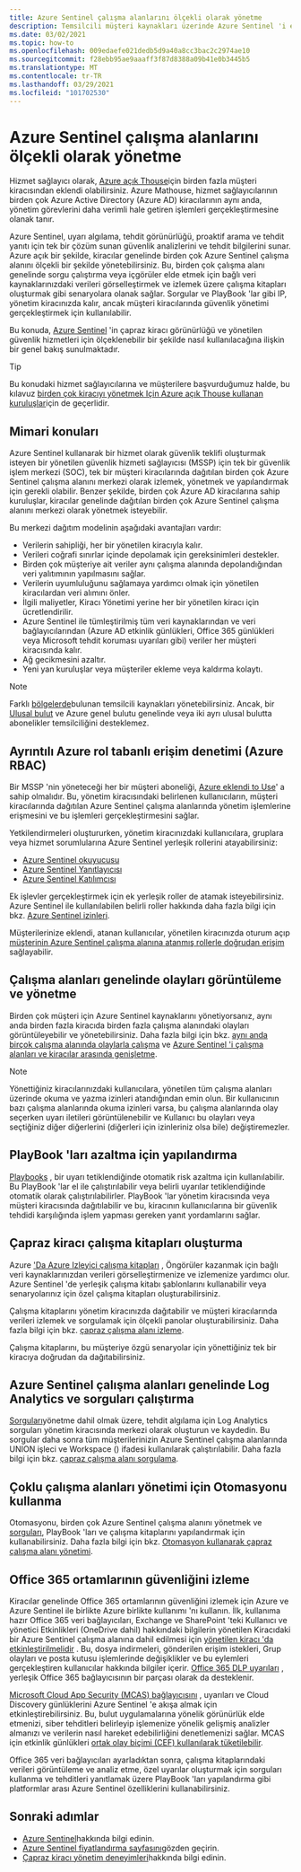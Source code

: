 ```yaml
---
title: Azure Sentinel çalışma alanlarını ölçekli olarak yönetme
description: Temsilcili müşteri kaynakları üzerinde Azure Sentinel 'i etkin bir şekilde yönetmeyi öğrenin.
ms.date: 03/02/2021
ms.topic: how-to
ms.openlocfilehash: 009edaefe021dedb5d9a40a8cc3bac2c2974ae10
ms.sourcegitcommit: f28ebb95ae9aaaff3f87d8388a09b41e0b3445b5
ms.translationtype: MT
ms.contentlocale: tr-TR
ms.lasthandoff: 03/29/2021
ms.locfileid: "101702530"
---
```

# <a name="manage-azure-sentinel-workspaces-at-scale"></a>Azure Sentinel çalışma alanlarını ölçekli olarak yönetme

Hizmet sağlayıcı olarak, [Azure açık Thouse](../overview.md)için birden fazla müşteri kiracısından eklendi olabilirsiniz. Azure Mathouse, hizmet sağlayıcılarının birden çok Azure Active Directory (Azure AD) kiracılarının aynı anda, yönetim görevlerini daha verimli hale getiren işlemleri gerçekleştirmesine olanak tanır.

Azure Sentinel, uyarı algılama, tehdit görünürlüğü, proaktif arama ve tehdit yanıtı için tek bir çözüm sunan güvenlik analizlerini ve tehdit bilgilerini sunar. Azure açık bir şekilde, kiracılar genelinde birden çok Azure Sentinel çalışma alanını ölçekli bir şekilde yönetebilirsiniz. Bu, birden çok çalışma alanı genelinde sorgu çalıştırma veya içgörüler elde etmek için bağlı veri kaynaklarınızdaki verileri görselleştirmek ve izlemek üzere çalışma kitapları oluşturmak gibi senaryolara olanak sağlar. Sorgular ve PlayBook 'lar gibi IP, yönetim kiracınızda kalır, ancak müşteri kiracılarında güvenlik yönetimi gerçekleştirmek için kullanılabilir.

Bu konuda, [Azure Sentinel](../../sentinel/overview.md) 'in çapraz kiracı görünürlüğü ve yönetilen güvenlik hizmetleri için ölçeklenebilir bir şekilde nasıl kullanılacağına ilişkin bir genel bakış sunulmaktadır.

> [!TIP]
> Bu konudaki hizmet sağlayıcılarına ve müşterilere başvurduğumuz halde, bu kılavuz [birden çok kiracıyı yönetmek Için Azure açık Thouse kullanan kuruluşlar](../concepts/enterprise.md)için de geçerlidir.

## <a name="architectural-considerations"></a>Mimari konuları

Azure Sentinel kullanarak bir hizmet olarak güvenlik teklifi oluşturmak isteyen bir yönetilen güvenlik hizmeti sağlayıcısı (MSSP) için tek bir güvenlik işlem merkezi (SOC), tek bir müşteri kiracılarında dağıtılan birden çok Azure Sentinel çalışma alanını merkezi olarak izlemek, yönetmek ve yapılandırmak için gerekli olabilir. Benzer şekilde, birden çok Azure AD kiracılarına sahip kuruluşlar, kiracılar genelinde dağıtılan birden çok Azure Sentinel çalışma alanını merkezi olarak yönetmek isteyebilir.

Bu merkezi dağıtım modelinin aşağıdaki avantajları vardır:

- Verilerin sahipliği, her bir yönetilen kiracıyla kalır.
- Verileri coğrafi sınırlar içinde depolamak için gereksinimleri destekler.
- Birden çok müşteriye ait veriler aynı çalışma alanında depolandığından veri yalıtımının yapılmasını sağlar.
- Verilerin uyumluluğunu sağlamaya yardımcı olmak için yönetilen kiracılardan veri alımını önler.
- İlgili maliyetler, Kiracı Yönetimi yerine her bir yönetilen kiracı için ücretlendirilir.
- Azure Sentinel ile tümleştirilmiş tüm veri kaynaklarından ve veri bağlayıcılarından (Azure AD etkinlik günlükleri, Office 365 günlükleri veya Microsoft tehdit koruması uyarıları gibi) veriler her müşteri kiracısında kalır.
- Ağ gecikmesini azaltır.
- Yeni yan kuruluşlar veya müşteriler ekleme veya kaldırma kolaytı.

> [!NOTE]
> Farklı [bölgelerde](../../availability-zones/az-overview.md#regions)bulunan temsilcili kaynakları yönetebilirsiniz. Ancak, bir [Ulusal bulut](../../active-directory/develop/authentication-national-cloud.md) ve Azure genel bulutu genelinde veya iki ayrı ulusal bulutta abonelikler temsilciliğini desteklemez.

## <a name="granular-azure-role-based-access-control-azure-rbac"></a>Ayrıntılı Azure rol tabanlı erişim denetimi (Azure RBAC)

Bir MSSP 'nin yöneteceği her bir müşteri aboneliği, [Azure eklendi to Use](onboard-customer.md)' a sahip olmalıdır. Bu, yönetim kiracısındaki belirlenen kullanıcıların, müşteri kiracılarında dağıtılan Azure Sentinel çalışma alanlarında yönetim işlemlerine erişmesini ve bu işlemleri gerçekleştirmesini sağlar.

Yetkilendirmeleri oluştururken, yönetim kiracınızdaki kullanıcılara, gruplara veya hizmet sorumlularına Azure Sentinel yerleşik rollerini atayabilirsiniz:

- [Azure Sentinel okuyucusu](../../role-based-access-control/built-in-roles.md#azure-sentinel-reader)
- [Azure Sentinel Yanıtlayıcısı](../../role-based-access-control/built-in-roles.md#azure-sentinel-responder)
- [Azure Sentinel Katılımcısı](../../role-based-access-control/built-in-roles.md#azure-sentinel-contributor)

Ek işlevler gerçekleştirmek için ek yerleşik roller de atamak isteyebilirsiniz. Azure Sentinel ile kullanılabilen belirli roller hakkında daha fazla bilgi için bkz. [Azure Sentinel izinleri](../../sentinel/roles.md).

Müşterilerinize eklendi, atanan kullanıcılar, yönetilen kiracınızda oturum açıp [müşterinin Azure Sentinel çalışma alanına atanmış rollerle doğrudan erişim](../../sentinel/multiple-tenants-service-providers.md) sağlayabilir.

## <a name="view-and-manage-incidents-across-workspaces"></a>Çalışma alanları genelinde olayları görüntüleme ve yönetme

Birden çok müşteri için Azure Sentinel kaynaklarını yönetiyorsanız, aynı anda birden fazla kiracıda birden fazla çalışma alanındaki olayları görüntüleyebilir ve yönetebilirsiniz. Daha fazla bilgi için bkz. [aynı anda birçok çalışma alanında olaylarla çalışma](../../sentinel/multiple-workspace-view.md) ve [Azure Sentinel 'i çalışma alanları ve kiracılar arasında genişletme](../../sentinel/extend-sentinel-across-workspaces-tenants.md).

> [!NOTE]
> Yönettiğiniz kiracılarınızdaki kullanıcılara, yönetilen tüm çalışma alanları üzerinde okuma ve yazma izinleri atandığından emin olun. Bir kullanıcının bazı çalışma alanlarında okuma izinleri varsa, bu çalışma alanlarında olay seçerken uyarı iletileri görüntülenebilir ve Kullanıcı bu olayları veya seçtiğiniz diğer diğerlerini (diğerleri için izinleriniz olsa bile) değiştiremezler.

## <a name="configure-playbooks-for-mitigation"></a>PlayBook 'ları azaltma için yapılandırma

[Playbooks](../../sentinel/tutorial-respond-threats-playbook.md) , bir uyarı tetiklendiğinde otomatik risk azaltma için kullanılabilir. Bu PlayBook 'lar el ile çalıştırılabilir veya belirli uyarılar tetiklendiğinde otomatik olarak çalıştırılabilirler. PlayBook 'lar yönetim kiracısında veya müşteri kiracısında dağıtılabilir ve bu, kiracının kullanıcılarına bir güvenlik tehdidi karşılığında işlem yapması gereken yanıt yordamlarını sağlar.

## <a name="create-cross-tenant-workbooks"></a>Çapraz kiracı çalışma kitapları oluşturma

Azure ['Da Azure Izleyici çalışma kitapları](../../sentinel/overview.md#workbooks) , Öngörüler kazanmak için bağlı veri kaynaklarınızdan verileri görselleştirmenize ve izlemenize yardımcı olur. Azure Sentinel 'de yerleşik çalışma kitabı şablonlarını kullanabilir veya senaryolarınız için özel çalışma kitapları oluşturabilirsiniz.

Çalışma kitaplarını yönetim kiracınızda dağıtabilir ve müşteri kiracılarında verileri izlemek ve sorgulamak için ölçekli panolar oluşturabilirsiniz. Daha fazla bilgi için bkz. [çapraz çalışma alanı izleme](../../sentinel/extend-sentinel-across-workspaces-tenants.md#using-cross-workspace-workbooks). 

Çalışma kitaplarını, bu müşteriye özgü senaryolar için yönettiğiniz tek bir kiracıya doğrudan da dağıtabilirsiniz.

## <a name="run-log-analytics-and-hunting-queries-across-azure-sentinel-workspaces"></a>Azure Sentinel çalışma alanları genelinde Log Analytics ve sorguları çalıştırma

[Sorguları](../../sentinel/extend-sentinel-across-workspaces-tenants.md#cross-workspace-hunting)yönetme dahil olmak üzere, tehdit algılama için Log Analytics sorguları yönetim kiracısında merkezi olarak oluşturun ve kaydedin. Bu sorgular daha sonra tüm müşterilerinizin Azure Sentinel çalışma alanlarında UNION işleci ve Workspace () ifadesi kullanılarak çalıştırılabilir. Daha fazla bilgi için bkz. [çapraz çalışma alanı sorgulama](../../sentinel/extend-sentinel-across-workspaces-tenants.md#cross-workspace-querying).

## <a name="use-automation-for-cross-workspace-management"></a>Çoklu çalışma alanları yönetimi için Otomasyonu kullanma

Otomasyonu, birden çok Azure Sentinel çalışma alanını yönetmek ve [sorguları](../../sentinel/hunting.md), PlayBook 'ları ve çalışma kitaplarını yapılandırmak için kullanabilirsiniz. Daha fazla bilgi için bkz. [Otomasyon kullanarak çapraz çalışma alanı yönetimi](../../sentinel/extend-sentinel-across-workspaces-tenants.md#cross-workspace-management-using-automation).

## <a name="monitor-security-of-office-365-environments"></a>Office 365 ortamlarının güvenliğini izleme

Kiracılar genelinde Office 365 ortamlarının güvenliğini izlemek için Azure ve Azure Sentinel ile birlikte Azure birlikte kullanımı 'nı kullanın. İlk, kullanıma hazır Office 365 veri bağlayıcıları, Exchange ve SharePoint 'teki Kullanıcı ve yönetici Etkinlikleri (OneDrive dahil) hakkındaki bilgilerin yönetilen Kiracıdaki bir Azure Sentinel çalışma alanına dahil edilmesi için [yönetilen kiracı 'da etkinleştirilmelidir](../../sentinel/connect-office-365.md) . Bu, dosya indirmeleri, gönderilen erişim istekleri, Grup olayları ve posta kutusu işlemlerinde değişiklikler ve bu eylemleri gerçekleştiren kullanıcılar hakkında bilgiler içerir. [Office 365 DLP uyarıları](https://techcommunity.microsoft.com/t5/azure-sentinel/ingest-office-365-dlp-events-into-azure-sentinel/ba-p/1031820) , yerleşik Office 365 bağlayıcısının bir parçası olarak da desteklenir.

[Microsoft Cloud App Security (MCAS) bağlayıcısını](../../sentinel/connect-cloud-app-security.md) , uyarıları ve Cloud Discovery günlüklerini Azure Sentinel 'e akışa almak için etkinleştirebilirsiniz. Bu, bulut uygulamalarına yönelik görünürlük elde etmenizi, siber tehditleri belirleyip işlemenize yönelik gelişmiş analizler almanızı ve verilerin nasıl hareket edebilirliğini denetlemenizi sağlar. MCAS için etkinlik günlükleri [ortak olay biçimi (CEF) kullanılarak tüketilebilir](https://techcommunity.microsoft.com/t5/azure-sentinel/ingest-box-com-activity-events-via-microsoft-cloud-app-security/ba-p/1072849).

Office 365 veri bağlayıcıları ayarladıktan sonra, çalışma kitaplarındaki verileri görüntüleme ve analiz etme, özel uyarılar oluşturmak için sorguları kullanma ve tehditleri yanıtlamak üzere PlayBook 'ları yapılandırma gibi platformlar arası Azure Sentinel özelliklerini kullanabilirsiniz.

## <a name="next-steps"></a>Sonraki adımlar

- [Azure Sentinel](../../sentinel/overview.md)hakkında bilgi edinin.
- [Azure Sentinel fiyatlandırma sayfasını](https://azure.microsoft.com/pricing/details/azure-sentinel/)gözden geçirin.
- [Çapraz kiracı yönetim deneyimleri](../concepts/cross-tenant-management-experience.md)hakkında bilgi edinin.

